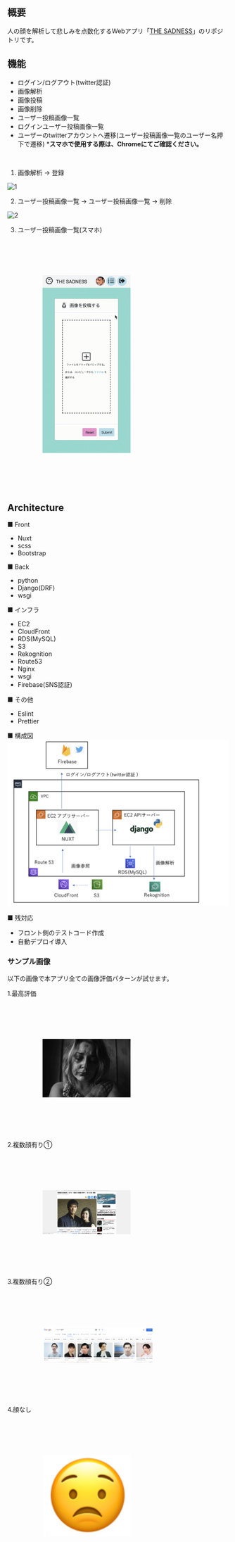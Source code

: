 ## 概要
人の顔を解析して悲しみを点数化するWebアプリ「[THE SADNESS](sadness.ml)」のリポジトリです。

## 機能
- ログイン/ログアウト(twitter認証)
- 画像解析
- 画像投稿
- 画像削除
- ユーザー投稿画像一覧
- ログインユーザー投稿画像一覧
- ユーザーのtwitterアカウントへ遷移(ユーザー投稿画像一覧のユーザー名押下で遷移)
***スマホで使用する際は、Chromeにてご確認ください。**

<br>

1. 画像解析 -> 登録

![1](https://github.com/masato-bkn/sadness_app/blob/img/%E7%94%BB%E5%83%8F%E8%A7%A3%E6%9E%90.gif)

2. ユーザー投稿画像一覧 -> ユーザー投稿画像一覧 -> 削除

![2](https://github.com/masato-bkn/sadness_app/blob/img/%E5%89%8A%E9%99%A4_%E4%B8%80%E8%A6%A7.gif)

3. ユーザー投稿画像一覧(スマホ)

<img src="https://github.com/masato-bkn/sadness_app/blob/img/%E4%B8%80%E8%A6%A7(%E3%82%B9%E3%83%9E%E3%83%9B).gif" width="200px" style="margin: 80px;">




## Architecture
■ Front
- Nuxt
- scss
- Bootstrap
 
■ Back
- python
- Django(DRF)
- wsgi

■ インフラ
- EC2
- CloudFront
- RDS(MySQL)
- S3
- Rekognition
- Route53
- Nginx
- wsgi
- Firebase(SNS認証)

■ その他
- Eslint
- Prettier

■ 構成図
![Architecture](https://github.com/masato-bkn/sadness_app/blob/img/architecture.png)

■ 残対応
- フロント側のテストコード作成
- 自動デプロイ導入

### サンプル画像
以下の画像で本アプリ全ての画像評価パターンが試せます。

1.最高評価

<img src="https://github.com/masato-bkn/sadness_app/blob/img/greatSadness.png" width="200px" style="display: inline; margin: 80px;">

2.複数顔有り①

<img src="https://github.com/masato-bkn/sadness_app/blob/img/manyFaces1.png" width="200px" style="margin: 80px;">

3.複数顔有り②

<img src="https://github.com/masato-bkn/sadness_app/blob/img/manyFaces2.png" width="250px" style="margin: 80px;">

4.顔なし

<img src="https://github.com/masato-bkn/sadness_app/blob/img/noFace.png" width="200px" style="margin: 80px;">



